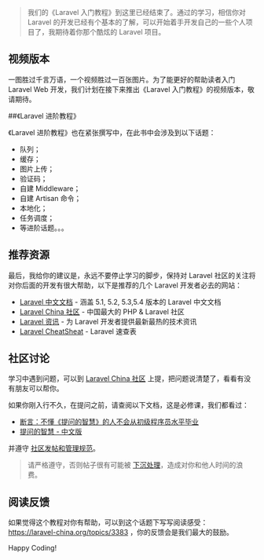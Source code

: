 > 我们的《Laravel 入门教程》到这里已经结束了。通过的学习，相信你对 Laravel 的开发已经有个基本的了解，可以开始着手开发自己的一些个人项目了，我期待着你那个酷炫的 Laravel 项目。

## 视频版本

一图胜过千言万语，一个视频胜过一百张图片。为了能更好的帮助读者入门 Laravel Web 开发，我们计划在接下来推出《Laravel 入门教程》的视频版本，敬请期待。

##《Laravel 进阶教程》

《Laravel 进阶教程》也在紧张撰写中，在此书中会涉及到以下话题：

- 队列；
- 缓存；
- 图片上传；
- 验证码；
- 自建 Middleware；
- 自建 Artisan 命令；
- 本地化；
- 任务调度；
- 等进阶话题。。。

## 推荐资源

最后，我给你的建议是，永远不要停止学习的脚步，保持对 Laravel 社区的关注将对你后面的开发有很大帮助，以下是推荐的几个 Laravel 开发者必去的网站：

* [Laravel 中文文档](https://laravel-china.org/docs/home) - 涵盖 5.1, 5.2, 5.3,5.4 版本的 Laravel 中文文档
* [Laravel China 社区](https://laravel-china.org/) - 中国最大的 PHP & Laravel 社区
* [Laravel 资讯](https://news.laravel-china.org/) - 为 Laravel 开发者提供最新最热的技术资讯
* [Laravel CheatSheat](https://cs.phphub.org/) - Laravel 速查表

## 社区讨论

学习中遇到问题，可以到 [Laravel China 社区](https://laravel-china.org/) 上提，把问题说清楚了，看看有没有朋友可以帮你。

如果你刚入行不久，在提问之前，请查阅以下文档，这是必修课，我们都看过：

* [断言：不懂《提问的智慧》的人不会从初级程序员水平毕业](https://laravel-china.org/topics/535)
* [提问的智慧 - 中文版](https://laravel-china.org/topics/2396)

并遵守 [社区发帖和管理规范](https://laravel-china.org/topics/3022)。

> 请严格遵守，否则帖子很有可能被 [下沉处理](https://laravel-china.org/topics/2802)，造成对你和他人时间的浪费。


## 阅读反馈

如果觉得这个教程对你有帮助，可以到这个话题下写写阅读感受： https://laravel-china.org/topics/3383 ，你的反馈会是我们最大的鼓励。

Happy Coding!
